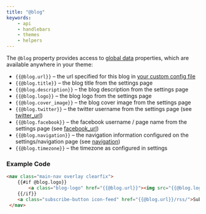 ```yaml
---
title: "@blog"
keywords:
    - api
    - handlebars
    - themes
    - helpers
---
```


The `@blog` property provides access to [global data](/docs/handlebars#section-global-data) properties, which are available anywhere in your theme:

- `{{@blog.url}}` – the url specified for this blog in [your custom config file](https://docs.ghost.org/docs/config)
- `{{@blog.title}}` – the blog title from the settings page
- `{{@blog.description}}` – the blog description from the settings page
- `{{@blog.logo}}` – the blog logo from the settings page
- `{{@blog.cover_image}}` – the blog cover image from the settings page
- `{{@blog.twitter}}` – the twitter username from the settings page (see [twitter_url](doc:twitter_url))
- `{{@blog.facebook}}` – the facebook username / page name from the settings page (see [facebook_url](doc:facebook_url))
- `{{@blog.navigation}}` – the navigation information configured on the settings/navigation page (see [navigation](doc:navigation))
- `{{@blog.timezone}}` – the timezone as configured in settings

### Example Code

```html
<nav class="main-nav overlay clearfix">
    {{#if @blog.logo}}
        <a class="blog-logo" href="{{@blog.url}}"><img src="{{@blog.logo}}" alt="Blog Logo" /></a>
    {{/if}}
    <a class="subscribe-button icon-feed" href="{{@blog.url}}/rss/">Subscribe</a>
 </nav>
```
